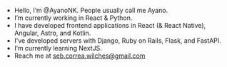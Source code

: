 - Hello, I’m @AyanoNK. People usually call me Ayano.
- I’m currently working in React & Python.
- I have developed frontend applications in React (& React Native), Angular, Astro, and Kotlin.
- I've developed servers with Django, Ruby on Rails, Flask, and FastAPI.
- I’m currently learning NextJS.
- Reach me at seb.correa.wilches@gmail.com

<!---
AyanoNK/AyanoNK is a ✨ special ✨ repository because its `README.md` (this file) appears on your GitHub profile.
You can click the Preview link to take a look at your changes.
--->
